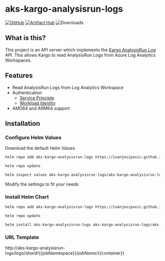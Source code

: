 # aks-kargo-analysisrun-logs

[![GitHub](https://img.shields.io/github/stars/ivanjosipovic/aks-kargo-analysisrun-logs?style=social)](https://github.com/IvanJosipovic/aks-kargo-analysisrun-logs)
[![Artifact Hub](https://img.shields.io/endpoint?url=https://artifacthub.io/badge/repository/aks-kargo-analysisrun-logs)](https://artifacthub.io/packages/helm/aks-kargo-analysisrun-logs/aks-kargo-analysisrun-logs)
![Downloads](https://img.shields.io/badge/dynamic/json?url=https%3A%2F%2Fraw.githubusercontent.com%2Fipitio%2Fbackage%2Frefs%2Fheads%2Findex%2FIvanJosipovic%2Faks-kargo-analysisrun-logs%2Faks-kargo-analysisrun-logs%25252Faks-kargo-analysisrun-logs.json&query=%24.downloads&label=downloads)

## What is this?

This project is an API server which implements the [Kargo AnalysisRun Log](https://docs.kargo.io/operator-guide/advanced-installation/common-configurations/#logs-from-job-metrics) API. This allows Kargo to read AnalysisRun Logs from Azure Log Analytics Workspaces.

## Features
- Read AnalysisRun Logs from Log Analytics Workspace
- Authentication
  - [Service Principle](https://learn.microsoft.com/en-us/azure/azure-monitor/logs/api/register-app-for-token?tabs=portal)
  - [Workload Identity](https://learn.microsoft.com/en-us/azure/aks/workload-identity-overview)
- AMD64 and ARM64 support

## Installation
### Configure Helm Values

Download the default Helm Values

```bash
helm repo add aks-kargo-analysisrun-logs https://ivanjosipovic.github.io/aks-kargo-analysisrun-logs

helm repo update

helm inspect values aks-kargo-analysisrun-logs/aks-kargo-analysisrun-logs > values.yaml
```

Modify the settings to fit your needs

### Install Helm Chart

```bash
helm repo add aks-kargo-analysisrun-logs https://ivanjosipovic.github.io/aks-kargo-analysisrun-logs

helm repo update

helm install aks-kargo-analysisrun-logs aks-kargo-analysisrun-logs/aks-kargo-analysisrun-logs --create-namespace --namespace aks-kargo-analysisrun-logs -f values.yaml
```

### URL Template
http://aks-kargo-analysisrun-logs/logs/${{shard}}/${{jobNamespace}}/${{jobName}}/${{container}}
